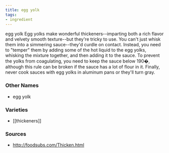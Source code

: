 ```yaml
---
title: egg yolk
tags:
- ingredient
---
```

egg yolk Egg yolks make wonderful thickeners--imparting both a rich flavor and velvety smooth texture--but they're tricky to use. You can't just whisk them into a simmering sauce--they'd curdle on contact. Instead, you need to "temper" them by adding some of the hot liquid to the egg yolks, whisking the mixture together, and then adding it to the sauce. To prevent the yolks from coagulating, you need to keep the sauce below 190�, although this rule can be broken if the sauce has a lot of flour in it. Finally, never cook sauces with egg yolks in aluminum pans or they'll turn gray.

### Other Names

* egg yolk

### Varieties

* [[thickeners]]

### Sources
* http://foodsubs.com/Thicken.html
